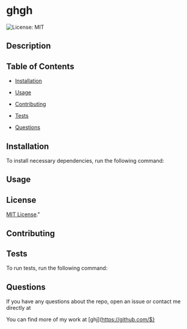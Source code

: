 # ghgh

![License: MIT](https://img.shields.io/badge/License-MIT-yellow.svg)


## Description


## Table of Contents 

* [Installation](#installation)

* [Usage](#usage)

* [Contributing](#contributing)

* [Tests](#tests)

* [Questions](#questions)

## Installation

To install necessary dependencies, run the following command:

## Usage


## License 

[MIT License](https://spdx.org/licenses/MIT.html)."

  
## Contributing



## Tests

To run tests, run the following command:


## Questions

If you have any questions about the repo, open an issue or contact me directly at 
    
You can find more of my work at [ghj](https://github.com/$}
